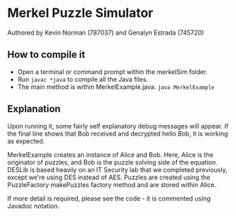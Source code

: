# Merkel Puzzle Simulator
Authored by Kevin Norman (787037) and Genalyn Estrada (745720)

## How to compile it
* Open a terminal or command prompt within the merkelSim folder.
* Run ```javac *java``` to compile all the Java files.
* The main method is within MerkelExample.java. ```java MerkelExample```

## Explanation
Upon running it, some fairly self explanatory debug messages will appear. If the final line shows that Bob received and decrypted hello Bob, it is working as expected. 

MerkelExample creates an instance of Alice and Bob. Here, Alice is the originator of puzzles, and Bob is the puzzle solving side of the equation. DESLib is based heavily on an IT Security lab that we completed previously, except we're using DES instead of AES. Puzzles are created using the PuzzleFactory makePuzzles factory method and are stored within Alice. 

If more detail is required, please see the code - it is commented using Javadoc notation.



